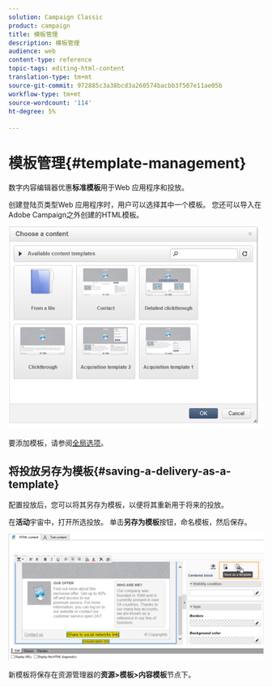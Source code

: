 ```yaml
---
solution: Campaign Classic
product: campaign
title: 模板管理
description: 模板管理
audience: web
content-type: reference
topic-tags: editing-html-content
translation-type: tm+mt
source-git-commit: 972885c3a38bcd3a260574bacbb3f507e11ae05b
workflow-type: tm+mt
source-wordcount: '114'
ht-degree: 5%

---
```



# 模板管理{#template-management}

数字内容编辑器优惠&#x200B;**标准模板**&#x200B;用于Web 应用程序和投放。

创建登陆页类型Web 应用程序时，用户可以选择其中一个模板。 您还可以导入在Adobe Campaign之外创建的HTML模板。

![](assets/dce_popup_templatechoice.png)

要添加模板，请参阅[全局选项](../../web/using/content-editor-interface.md#global-options)。

## 将投放另存为模板{#saving-a-delivery-as-a-template}

配置投放后，您可以将其另存为模板，以便将其重新用于将来的投放。

在&#x200B;**活动**&#x200B;宇宙中，打开所选投放。 单击&#x200B;**另存为模板**&#x200B;按钮，命名模板，然后保存。

![](assets/dce_save_model.png)

新模板将保存在资源管理器的&#x200B;**资源>模板>内容模板**&#x200B;节点下。
